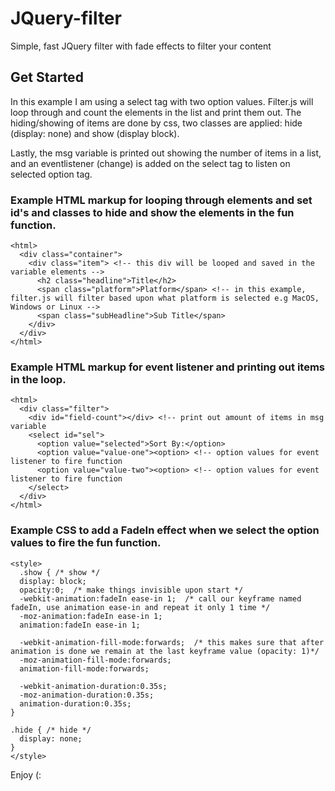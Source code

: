 # JQuery-filter
Simple, fast JQuery filter with fade effects to filter your content
## Get Started
In this example I am using a select tag with two option values. Filter.js will loop through and count the elements in the list and print them out. The hiding/showing of items are done by css, two classes are applied: hide (display: none) and show (display block).

Lastly, the msg variable is printed out showing the number of items in a list, and an eventlistener (change) is added on the select tag to listen on selected option tag.

### Example HTML markup for looping through elements and set id's and classes to hide and show the elements in the fun function.
```
<html>
  <div class="container">
    <div class="item"> <!-- this div will be looped and saved in the variable elements -->
      <h2 class="headline">Title</h2>
      <span class="platform">Platform</span> <!-- in this example, filter.js will filter based upon what platform is selected e.g MacOS, Windows or Linux -->
      <span class="subHeadline">Sub Title</span>
    </div>
  </div>
</html>
```

### Example HTML markup for event listener and printing out items in the loop.
```
<html>
  <div class="filter">
    <div id="field-count"></div> <!-- print out amount of items in msg variable
    <select id="sel">
      <option value="selected">Sort By:</option>
      <option value="value-one"><option> <!-- option values for event listener to fire function
      <option value="value-two"><option> <!-- option values for event listener to fire function
    </select>
  </div>
</html>
```

### Example CSS to add a FadeIn effect when we select the option values to fire the fun function.
```
<style>
  .show { /* show */
  display: block;
  opacity:0;  /* make things invisible upon start */
  -webkit-animation:fadeIn ease-in 1;  /* call our keyframe named fadeIn, use animation ease-in and repeat it only 1 time */
  -moz-animation:fadeIn ease-in 1;
  animation:fadeIn ease-in 1;

  -webkit-animation-fill-mode:forwards;  /* this makes sure that after animation is done we remain at the last keyframe value (opacity: 1)*/
  -moz-animation-fill-mode:forwards;
  animation-fill-mode:forwards;

  -webkit-animation-duration:0.35s;
  -moz-animation-duration:0.35s;
  animation-duration:0.35s;
}

.hide { /* hide */
  display: none;
}
</style>
```
Enjoy (:
